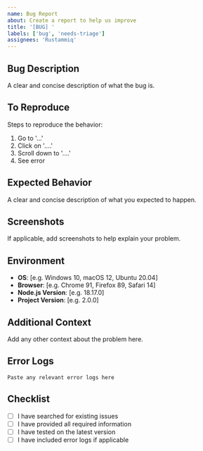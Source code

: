 ```yaml
---
name: Bug Report
about: Create a report to help us improve
title: '[BUG] '
labels: ['bug', 'needs-triage']
assignees: 'Rustammiq'
---
```


## Bug Description
A clear and concise description of what the bug is.

## To Reproduce
Steps to reproduce the behavior:
1. Go to '...'
2. Click on '....'
3. Scroll down to '....'
4. See error

## Expected Behavior
A clear and concise description of what you expected to happen.

## Screenshots
If applicable, add screenshots to help explain your problem.

## Environment
- **OS**: [e.g. Windows 10, macOS 12, Ubuntu 20.04]
- **Browser**: [e.g. Chrome 91, Firefox 89, Safari 14]
- **Node.js Version**: [e.g. 18.17.0]
- **Project Version**: [e.g. 2.0.0]

## Additional Context
Add any other context about the problem here.

## Error Logs
```
Paste any relevant error logs here
```

## Checklist
- [ ] I have searched for existing issues
- [ ] I have provided all required information
- [ ] I have tested on the latest version
- [ ] I have included error logs if applicable